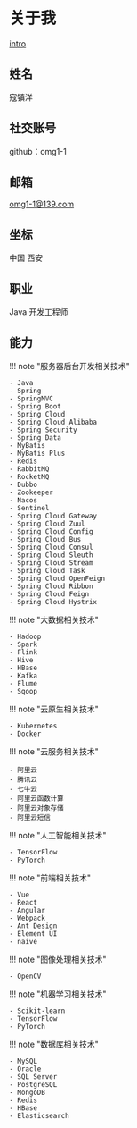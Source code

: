 # 关于我

[intro](../about_me.assets/about_me.html)

## 姓名

寇镇洋

## 社交账号

github：omg1-1

## 邮箱

omg1-1@139.com

## 坐标

中国 西安

## 职业

Java 开发工程师

## 能力

!!! note "服务器后台开发相关技术"

    - Java
    - Spring
    - SpringMVC
    - Spring Boot
    - Spring Cloud
    - Spring Cloud Alibaba
    - Spring Security
    - Spring Data
    - MyBatis
    - MyBatis Plus
    - Redis
    - RabbitMQ
    - RocketMQ
    - Dubbo
    - Zookeeper
    - Nacos
    - Sentinel
    - Spring Cloud Gateway
    - Spring Cloud Zuul
    - Spring Cloud Config
    - Spring Cloud Bus
    - Spring Cloud Consul
    - Spring Cloud Sleuth
    - Spring Cloud Stream
    - Spring Cloud Task
    - Spring Cloud OpenFeign
    - Spring Cloud Ribbon
    - Spring Cloud Feign
    - Spring Cloud Hystrix

!!! note "大数据相关技术"

    - Hadoop
    - Spark
    - Flink
    - Hive
    - HBase
    - Kafka
    - Flume
    - Sqoop

!!! note "云原生相关技术"

    - Kubernetes
    - Docker

!!! note "云服务相关技术"

    - 阿里云
    - 腾讯云
    - 七牛云
    - 阿里云函数计算
    - 阿里云对象存储
    - 阿里云短信

!!! note "人工智能相关技术"

    - TensorFlow
    - PyTorch

!!! note "前端相关技术"

    - Vue
    - React
    - Angular
    - Webpack
    - Ant Design
    - Element UI
    - naive

!!! note "图像处理相关技术"

    - OpenCV

!!! note "机器学习相关技术"

    - Scikit-learn
    - TensorFlow
    - PyTorch

!!! note "数据库相关技术"

    - MySQL
    - Oracle
    - SQL Server
    - PostgreSQL
    - MongoDB
    - Redis
    - HBase
    - Elasticsearch
